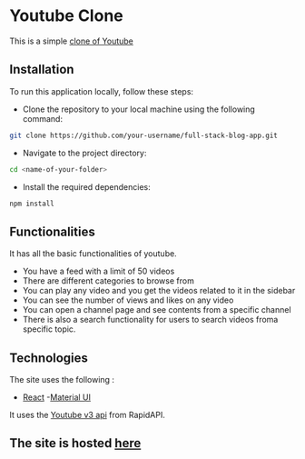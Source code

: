 # Youtube Clone
This is a simple [clone of Youtube](https://its-crap-dot-com.netlify.app/)

## Installation
To run this application locally, follow these steps:

* Clone the repository to your local machine using the following command:
 ```bash
git clone https://github.com/your-username/full-stack-blog-app.git
 ```
* Navigate to the project directory:
```bash
cd <name-of-your-folder>
```
* Install the required dependencies:
```bash
npm install
```

## Functionalities
It has all the basic functionalities of youtube.
* You have a feed with a limit of 50 videos
* There are different categories to browse from
* You can play any video and you get the videos related to it in the sidebar
* You can see the number of views and likes on any video
* You can open a channel page and see contents from a specific channel
* There is also a search functionality for users to search videos froma specific topic.

## Technologies

The site uses the following : 
  - [React](https://react.dev/)
  -[Material UI](https://mui.com/) 
 
 It uses the [Youtube v3 api](https://rapidapi.com/ytdlfree/api/youtube-v31/) from RapidAPI.
 
 ## The site is hosted [here](https://its-crap-dot-com.netlify.app/)
